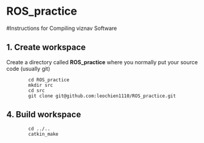 # ROS_practice


#Instructions for Compiling viznav Software

## 1. Create workspace
Create a directory called **ROS_practice** where you normally put your source code (usually git)
```
        cd ROS_practice
        mkdir src
        cd src
        git clone git@github.com:leochien1110/ROS_practice.git
```

## 4. Build workspace
```
        cd ../..
        catkin_make
```    
